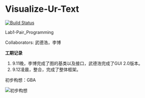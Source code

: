 # Visualize-Ur-Text
[![Build Status](https://travis-ci.org/Luodian/VisualizeUrText.svg?branch=Lab6-Black-Boxing)](https://travis-ci.org/Luodian/VisualizeUrText)

Lab1-Pair_Programming

Collaborators: 武德浩，李博

**工期记录**

1. 9.11晚，李博完成了图的基类以及接口，武德浩完成了GUI 2.0版本。
2. 9.12凌晨，整合，完成了整体框架。

初步构想：GBA

![初步构想](http://opmza2br0.bkt.clouddn.com/17-9-11/59871188.jpg)

